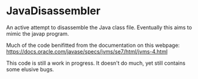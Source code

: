 # JavaDisassembler

An active attempt to disassemble the Java class file.
Eventually this aims to mimic the javap program.

Much of the code benifitted from the documentation on this webpage: https://docs.oracle.com/javase/specs/jvms/se7/html/jvms-4.html

This code is still a work in progress. It doesn't do much, yet still contains some elusive bugs.
